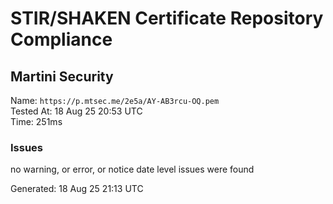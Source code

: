 # STIR/SHAKEN Certificate Repository Compliance

## Martini Security

Name: `https://p.mtsec.me/2e5a/AY-AB3rcu-OQ.pem`\
Tested At: 18 Aug 25 20:53 UTC\
Time: 251ms

### Issues

no warning, or error, or notice date level issues were found

Generated: 18 Aug 25 21:13 UTC